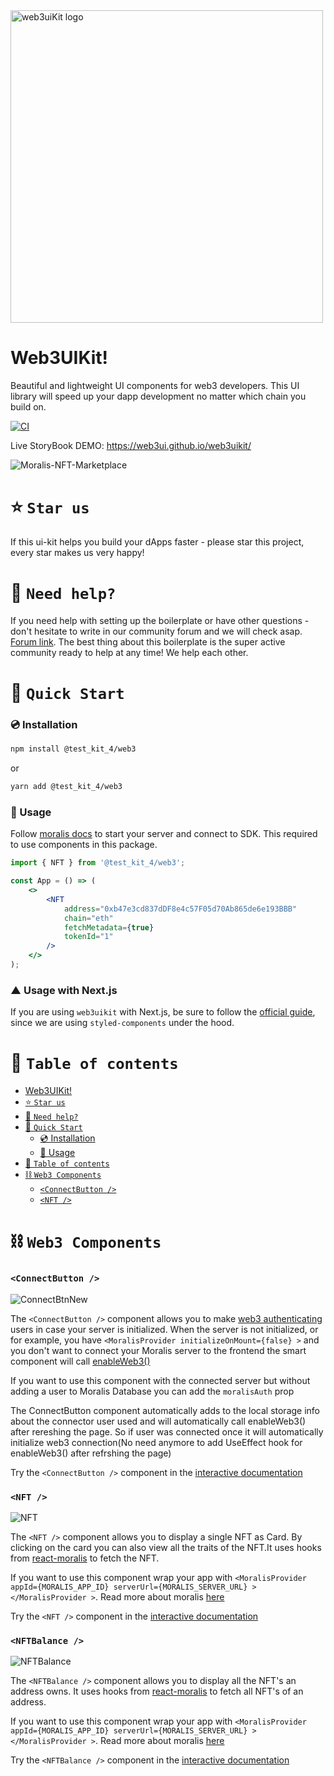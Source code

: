 <img src="https://user-images.githubusercontent.com/13779759/160237628-381adb19-d439-4df6-98af-c3cb67ba5b5c.svg" width="500px" alt="web3uiKit logo" />

# Web3UIKit!

Beautiful and lightweight UI components for web3 developers.
This UI library will speed up your dapp development no matter which chain you build on.

[![CI](https://github.com/web3ui/web3uikit/actions/workflows/main.yml/badge.svg)](https://github.com/web3ui/web3uikit/actions/workflows/main.yml)

Live StoryBook DEMO: https://web3ui.github.io/web3uikit/

![Moralis-NFT-Marketplace](https://user-images.githubusercontent.com/11097108/149983225-cac8b881-a75d-4922-a3d2-8f13dfad37be.png)

# ⭐️ `Star us`

If this ui-kit helps you build your dApps faster - please star this project, every star makes us very happy!

# 🤝 `Need help?`

If you need help with setting up the boilerplate or have other questions - don't hesitate to write in our community forum and we will check asap. [Forum link](https://forum.moralis.io). The best thing about this boilerplate is the super active community ready to help at any time! We help each other.

# 🚀 `Quick Start`

### 💿 Installation

```bash
npm install @test_kit_4/web3
```

or

```bash
yarn add @test_kit_4/web3
```

### 🧰 Usage

Follow [moralis docs](https://docs.moralis.io/moralis-dapp/connect-the-sdk/connect-with-react) to start your server and connect to SDK. This required to use components in this package.

```jsx
import { NFT } from '@test_kit_4/web3';

const App = () => (
    <>
        <NFT
            address="0xb47e3cd837dDF8e4c57F05d70Ab865de6e193BBB"
            chain="eth"
            fetchMetadata={true}
            tokenId="1"
        />
    </>
);
```

### ▲ Usage with Next.js

If you are using `web3uikit` with Next.js, be sure to follow the [official guide](https://github.com/vercel/next.js/tree/canary/examples/with-styled-components-babel), since we are using `styled-components` under the hood.

# 🧭 `Table of contents`

-   [Web3UIKit!](#web3uikit)
-   [⭐️ `Star us`](#️-star-us)
-   [🤝 `Need help?`](#-need-help)
-   [🚀 `Quick Start`](#-quick-start)
    -   [💿 Installation](#-installation)
    -   [🧰 Usage](#-usage)
-   [🧭 `Table of contents`](#-table-of-contents)
-   [⛓ `Web3 Components`](#-web3-components)
    -   [`<ConnectButton />`](#connectbutton-)
    -   [`<NFT />`](#nft-)

# ⛓ `Web3 Components`

### `<ConnectButton />`

![ConnectBtnNew](https://user-images.githubusercontent.com/78314301/154008380-9f49c070-7886-4b76-ad83-4222b2a78c99.gif)

The `<ConnectButton />` component allows you to make [web3 authenticating](https://github.com/MoralisWeb3/react-moralis#authenticate-web3) users in case your server is initialized. When the server is not initialized, or for example, you have `<MoralisProvider initializeOnMount={false} >` and you don't want to connect your Moralis server to the frontend the smart component will call [enableWeb3()](https://github.com/MoralisWeb3/react-moralis#enable-web3-via-metamask)

If you want to use this component with the connected server but without adding a user to Moralis Database you can add the `moralisAuth` prop <ConnectButton moralisAuth={false} />

The ConnectButton component automatically adds to the local storage info about the connector user used and will automatically call enableWeb3() after rereshing the page. So if user was connected once it will automatically initialize web3 connection(No need anymore to add UseEffect hook for enableWeb3() after refrshing the page)

Try the `<ConnectButton />` component in the [interactive documentation](https://web3ui.github.io/web3uikit/?path=/docs/1-web3-connectbutton--default)

### `<NFT />`

![NFT](https://user-images.githubusercontent.com/35369843/163435770-2d639007-714c-4f83-99f9-39d7a9814138.gif)

The `<NFT />` component allows you to display a single NFT as Card. By clicking on the card you can also view all the traits of the NFT.It uses hooks from [react-moralis](https://docs.moralis.io/moralis-dapp/web3-sdk/account) to fetch the NFT.

If you want to use this component wrap your app with `<MoralisProvider appId={MORALIS_APP_ID} serverUrl={MORALIS_SERVER_URL} ></MoralisProvider >`. Read more about moralis [here](https://docs.moralis.io/introduction/readme)

Try the `<NFT />` component in the [interactive documentation](https://web3ui.github.io/web3uikit/?path=/story/1-web3-nft--crypto-punk-01)

### `<NFTBalance />`

![NFTBalance](https://user-images.githubusercontent.com/35369843/163435985-21b43541-a5bf-4218-8981-3466f9af4b63.gif)

The `<NFTBalance />` component allows you to display all the NFT's an address owns. It uses hooks from [react-moralis](https://docs.moralis.io/moralis-dapp/web3-sdk/account) to fetch all NFT's of an address.

If you want to use this component wrap your app with `<MoralisProvider appId={MORALIS_APP_ID} serverUrl={MORALIS_SERVER_URL} ></MoralisProvider >`. Read more about moralis [here](https://docs.moralis.io/introduction/readme)

Try the `<NFTBalance />` component in the [interactive documentation](http://localhost:6006/?path=/docs/1-web3-nft-balance--default)
